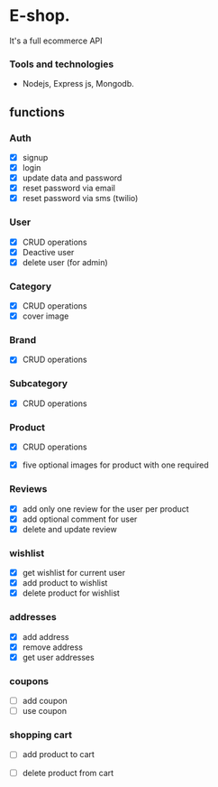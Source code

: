 # E-shop.
It's a full ecommerce API
### Tools and technologies
- Nodejs, Express js, Mongodb.
## functions
### Auth
    
- [x]  signup
- [x]  login
- [x]  update data and password
- [x]  reset password via email
- [x]  reset password via sms  (twilio)

### User 
- [x]  CRUD operations 
- [x]  Deactive user 
- [x]  delete user (for admin)

### Category
- [x]  CRUD operations 
- [x]  cover image

### Brand
- [x]  CRUD operations 

### Subcategory
- [x]  CRUD operations 

### Product
- [x]  CRUD operations 
- [x]  five optional images for product with one required 


### Reviews 
- [x]  add only one review for the user per product
- [x]  add optional comment for user
- [x]  delete and update review 

### wishlist 
- [x]  get wishlist for current user
- [x]  add product to wishlist
- [x]  delete product for wishlist

### addresses
- [x]  add address 
- [x]  remove address
- [x]  get user addresses

### coupons
- [ ]  add coupon 
- [ ]  use coupon

### shopping cart 
- [ ]  add product to cart
- [ ]  delete product from cart

